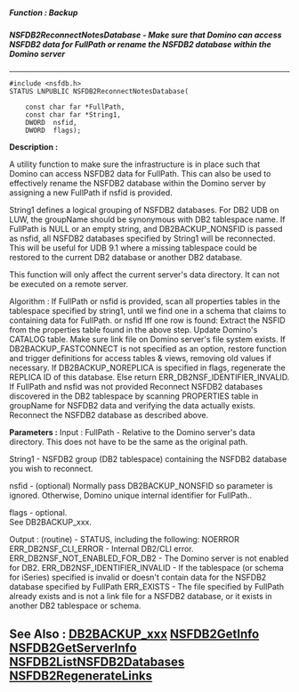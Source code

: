 ##### Function : Backup
##### NSFDB2ReconnectNotesDatabase - Make sure that Domino can access NSFDB2 data for FullPath or rename the NSFDB2 database within the Domino server 
---
```
#include <nsfdb.h>
STATUS LNPUBLIC NSFDB2ReconnectNotesDatabase(

	const char far *FullPath,
	const char far *String1,
	DWORD  nsfid,
	DWORD  flags);
```
**Description :**

A utility function to make sure the infrastructure is in place such that Domino 
can access NSFDB2 data for FullPath.   This can also be used to effectively 
rename the NSFDB2 database within the Domino server by assigning a new FullPath 
if nsfid is provided.

String1 defines a logical grouping of NSFDB2 databases.  For DB2 UDB on LUW, 
the groupName  should be synonymous with DB2 tablespace name.   If FullPath is 
NULL or an empty string, and DB2BACKUP_NONSFID is passed as nsfid, all NSFDB2 
databases specified by String1 will be reconnected.  This will be useful for 
UDB 9.1 where a missing tablespace could be restored to the current DB2 
database or another DB2 database.

This function will only affect the current server's data directory.  It can not 
be executed on a remote server.

Algorithm :
If FullPath  or nsfid  is provided, scan all properties tables in the 
tablespace specified by string1, until we find one in a schema that claims to 
containing data for FullPath. or nsfid
Iff one row is found:
Extract the NSFID from the properties table found in the above step.
Update Domino's CATALOG table.
Make sure link file on  Domino server's file system exists.
If DB2BACKUP_FASTCONNECT is not specified as an option, restore function and 
trigger definitions for access tables & views, removing old values if necessary.
If DB2BACKUP_NOREPLICA is specified in flags, regenerate the REPLICA ID of this 
database.
Else return ERR_DB2NSF_IDENTIFIER_INVALID.
If FullPath and nsfid was not provided
Reconnect NSFDB2 databases discovered in the DB2 tablespace by scanning 
PROPERTIES table in groupName for NSFDB2 data and verifying the data actually 
exists.  Reconnect the NSFDB2 database as described above.


**Parameters :**
Input :
FullPath  -  Relative to the Domino server's data directory.  This does not have to be the same as the original path.

String1  -  NSFDB2 group (DB2 tablespace) containing the NSFDB2 database you wish to reconnect.


nsfid  -  (optional) Normally pass DB2BACKUP_NONSFID so parameter is ignored.  Otherwise, Domino unique internal identifier for FullPath..

flags  -  optional.  
          See DB2BACKUP_xxx.

Output :
(routine)  -  STATUS, including the following:
NOERROR
ERR_DB2NSF_CLI_ERROR - Internal DB2/CLI error.
ERR_DB2NSF_NOT_ENABLED_FOR_DB2 - The Domino server is not enabled for DB2.
ERR_DB2NSF_IDENTIFIER_INVALID  - If the tablespace (or schema for iSeries) specified is invalid or doesn't contain data for the NSFDB2 database specified by FullPath
ERR_EXISTS - The file specified by FullPath already exists and is not a link file for a NSFDB2 database, or it exists in another DB2 tablespace or schema.



**See Also :**
[DB2BACKUP_xxx](/domino-c-api-docs/reference/Symb/DB2BACKUP_xxx)
[NSFDB2GetInfo](/domino-c-api-docs/reference/Func/NSFDB2GetInfo)
[NSFDB2GetServerInfo](/domino-c-api-docs/reference/Func/NSFDB2GetServerInfo)
[NSFDB2ListNSFDB2Databases](/domino-c-api-docs/reference/Func/NSFDB2ListNSFDB2Databases)
[NSFDB2RegenerateLinks](/domino-c-api-docs/reference/Func/NSFDB2RegenerateLinks)
---
